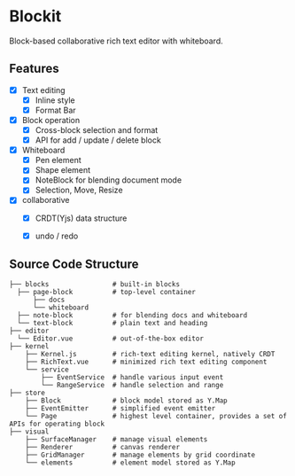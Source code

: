 # Blockit

Block-based collaborative rich text editor with whiteboard.


## Features
- [x] Text editing
  - [x] Inline style
  - [x] Format Bar
- [x] Block operation
  - [x] Cross-block selection and format
  - [x] API for add / update / delete block
- [x] Whiteboard
  - [x] Pen element
  - [x] Shape element
  - [x] NoteBlock for blending document mode
  - [x] Selection, Move, Resize
- [x] collaborative
  - [x] CRDT(Yjs) data structure
  - [x] undo / redo


## Source Code Structure
```
├── blocks                # built-in blocks
  ├── page-block          # top-level container
      ├── docs
      └── whiteboard
  ├── note-block          # for blending docs and whiteboard
  └── text-block          # plain text and heading
├── editor
  └── Editor.vue          # out-of-the-box editor
├── kernel
    ├── Kernel.js         # rich-text editing kernel, natively CRDT
    ├── RichText.vue      # minimized rich text editing component
    └── service
        ├── EventService  # handle various input event
        └── RangeService  # handle selection and range
├── store
    ├── Block             # block model stored as Y.Map
    ├── EventEmitter      # simplified event emitter
    └── Page              # highest level container, provides a set of APIs for operating block
├── visual
    ├── SurfaceManager    # manage visual elements
    ├── Renderer          # canvas renderer
    ├── GridManager       # manage elements by grid coordinate
    └── elements          # element model stored as Y.Map
```

